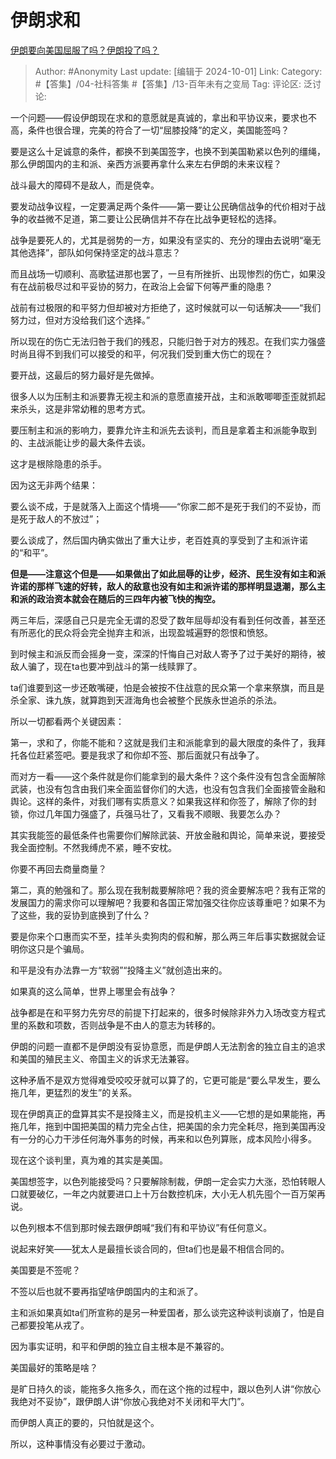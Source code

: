 # 伊朗求和
[伊朗要向美国屈服了吗？伊朗投了吗？](https://www.zhihu.com/question/668225043/answer/3958422603)

> Author: #Anonymity
> Last update: [编辑于 2024-10-01]
> Link:
> Category: #【答集】/04-社科答集 #【答集】/13-百年未有之变局 
> Tag: 
> 评论区:
> 泛讨论:

一个问题——假设伊朗现在求和的意愿就是真诚的，拿出和平协议来，要求也不高，条件也很合理，完美的符合了一切“屈膝投降”的定义，美国能签吗？

要是这么十足诚意的条件，都换不到美国签字，也换不到美国勒紧以色列的缰绳，那么伊朗国内的主和派、亲西方派要再拿什么来左右伊朗的未来议程？

战斗最大的障碍不是敌人，而是侥幸。

要发动战争议程，一定要满足两个条件——第一要让公民确信战争的代价相对于战争的收益微不足道，第二要让公民确信并不存在比战争更轻松的选择。

战争是要死人的，尤其是弱势的一方，如果没有坚实的、充分的理由去说明“毫无其他选择”，部队如何保持坚定的战斗意志？

而且战场一切顺利、高歌猛进那也罢了，一旦有所挫折、出现惨烈的伤亡，如果没有在战前极尽过和平妥协的努力，在政治上会留下何等严重的隐患？

战前有过极限的和平努力但却被对方拒绝了，这时候就可以一句话解决——“我们努力过，但对方没给我们这个选择。”

所以现在的伤亡无法归咎于我们的残忍，只能归咎于对方的残忍。在我们实力强盛时尚且得不到我们可以接受的和平，何况我们受到重大伤亡的现在？

要开战，这最后的努力最好是先做掉。

很多人以为压制主和派要靠无视主和派的意愿直接开战，主和派敢唧唧歪歪就抓起来杀头，这是非常幼稚的思考方式。

要压制主和派的影响力，要靠允许主和派先去谈判，而且是拿着主和派能争取到的、主战派能让步的最大条件去谈。

这才是根除隐患的杀手。

因为这无非两个结果：

要么谈不成，于是就落入上面这个情境——“你家二郎不是死于我们的不妥协，而是死于敌人的不放过”；

要么谈成了，然后国内确实做出了重大让步，老百姓真的享受到了主和派许诺的“和平”。

**但是——**注意这个**但是——如果做出了如此屈辱的让步，经济、民生没有如主和派许诺的那样飞速的好转，敌人的敌意也没有如主和派许诺的那样明显退潮，那么主和派的政治资本就会在随后的三四年内被飞快的掏空。**

两三年后，深感自己只是完全无谓的忍受了数年屈辱却没有看到任何改善，甚至还有所恶化的民众将会完全抛弃主和派，出现盈城遍野的怨恨和愤怒。

到时候主和派反而会摇身一变，深深的忏悔自己对敌人寄予了过于美好的期待，被敌人骗了，现在ta也要冲到战斗的第一线赎罪了。

ta们谁要到这一步还敢嘴硬，怕是会被按不住战意的民众第一个拿来祭旗，而且是杀全家、诛九族，就算跑到天涯海角也会被整个民族永世追杀的杀法。

所以一切都看两个关键因素：

第一，求和了，你能不能和？这就是我们主和派能拿到的最大限度的条件了，我拜托各位赶紧签吧。要是我求了和你却不签、那后面就只有战争了。

而对方一看——这个条件就是你们能拿到的最大条件？这个条件没有包含全面解除武装，也没有包含由我们来全面监督你们的大选，也没有包含我们全面接管金融和舆论。这样的条件，对我们哪有实质意义？如果我这样和你签了，解除了你的封锁，你过几年国力强盛了，兵强马壮了，又看我不顺眼、我要怎么办？

其实我能签的最低条件也需要你们解除武装、开放金融和舆论，简单来说，要接受我全面控制。不然我缚虎不紧，睡不安枕。

你要不再回去商量商量？

第二，真的勉强和了。那么现在我制裁要解除吧？我的资金要解冻吧？我有正常的发展国力的需求你可以理解吧？我要和各国正常加强交往你应该尊重吧？如果不为了这些，我的妥协到底换到了什么？

要是你来个口惠而实不至，挂羊头卖狗肉的假和解，那么两三年后事实数据就会证明你这只是个骗局。

和平是没有办法靠一方“软弱”“投降主义”就创造出来的。

如果真的这么简单，世界上哪里会有战争？

战争都是在和平努力先穷尽的前提下打起来的，很多时候除非外力入场改变方程式里的系数和项数，否则战争是不由人的意志为转移的。

伊朗的问题一直都不是伊朗没有妥协意愿，而是伊朗人无法割舍的独立自主的追求和美国的殖民主义、帝国主义的诉求无法兼容。

这种矛盾不是双方觉得难受咬咬牙就可以算了的，它更可能是“要么早发生，要么拖几年，更猛烈的发生”的关系。

现在伊朗真正的盘算其实不是投降主义，而是投机主义——它想的是如果能拖，再拖几年，拖到中国把美国的精力完全占住，把美国的余力完全耗尽，拖到美国再没有一分的心力干涉任何海外事务的时候，再来和以色列算账，成本风险小得多。

现在这个谈判里，真为难的其实是美国。

美国想签字，以色列能接受吗？只要解除制裁，伊朗一定会实力大涨，恐怕转眼人口就要破亿，一年之内就要进口上十万台数控机床，大小无人机先囤个一百万架再说。

以色列根本不信到那时候去跟伊朗喊“我们有和平协议”有任何意义。

说起来好笑——犹太人是最擅长谈合同的，但ta们也是最不相信合同的。

美国要是不签呢？

不签以后也就不要再指望啥伊朗国内的主和派了。

主和派如果真如ta们所宣称的是另一种爱国者，那么谈完这种谈判谈崩了，怕是自己都要投笔从戎了。

因为事实证明，和平和伊朗的独立自主根本是不兼容的。

美国最好的策略是啥？

是旷日持久的谈，能拖多久拖多久，而在这个拖的过程中，跟以色列人讲“你放心我绝对不妥协”，跟伊朗人讲“你放心我绝对不关闭和平大门”。

而伊朗人真正的要的，只怕就是这个。

所以，这种事情没有必要过于激动。